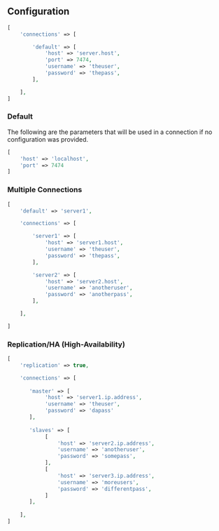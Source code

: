 ## Configuration

```php
[
    'connections' => [

        'default' => [
            'host' => 'server.host',
            'port' => 7474,
            'username' => 'theuser',
            'password' => 'thepass',
        ],

    ],
]
```

### Default

The following are the parameters that will be used in a connection if no configuration was provided.

```php
[
    'host' => 'localhost',
    'port' => 7474
]
```

### Multiple Connections

```php
[
    'default' => 'server1',

    'connections' => [

        'server1' => [
            'host' => 'server1.host',
            'username' => 'theuser',
            'password' => 'thepass',
        ],

        'server2' => [
            'host' => 'server2.host',
            'username' => 'anotheruser',
            'password' => 'anotherpass',
        ],

    ],

]
```

### Replication/HA (High-Availability)

```php
[
    'replication' => true,

    'connections' => [
    
       'master' => [
            'host' => 'server1.ip.address',
            'username' => 'theuser',
            'password' => 'dapass'
       ],
       
       'slaves' => [
            [
                'host' => 'server2.ip.address',
                'username' => 'anotheruser',
                'password' => 'somepass',
            ],
            [
                'host' => 'server3.ip.address',
                'username' => 'moreusers',
                'password' => 'differentpass',
            ]
       ],
       
    ],
]
```
